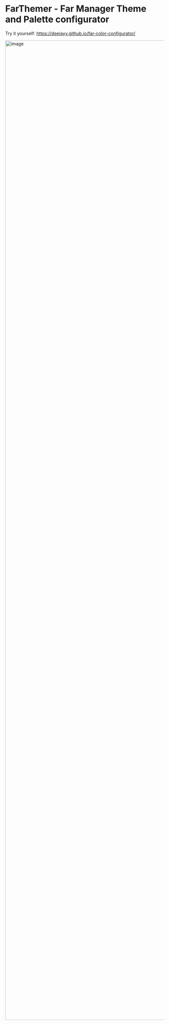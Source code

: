 # FarThemer - Far Manager Theme and Palette configurator

Try it yourself: https://deejayy.github.io/far-color-configurator/

<img width="6104" height="3116" alt="image" src="https://github.com/user-attachments/assets/baf7efb5-0481-4be8-ae6f-a4ebdf2a859d" />
